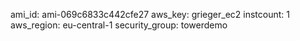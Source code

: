 

ami_id: ami-069c6833c442cfe27
aws_key: grieger_ec2
instcount: 1
aws_region: eu-central-1
security_group: towerdemo
